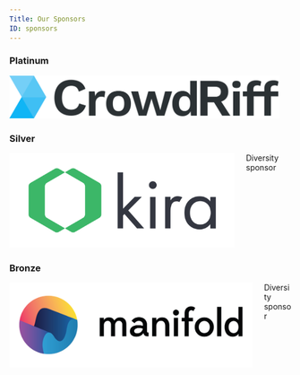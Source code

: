 ```yaml
---
Title: Our Sponsors
ID: sponsors
---
```


### Platinum

<div class="section sponsor columns">
  <div class="column platinum">
    <a href="https://crowdriff.com/" target="_blank"><img src="/img/sponsors/crowdriff-logo.png"/></a>
  </div>
  <div class="column">
  </div>
</div>

<!--
### Gold
-->

### Silver

<div class="section sponsor columns">
  <div class="column silver">
    <a href="https://kirasystems.com/" target="_blank">
      <img src="/img/sponsors/kira-logo.svg"/>
    </a>
  </div>
  <div class="column">
    <span class="tag is-primary is-large">Diversity sponsor</span>
  </div>
</div>

### Bronze

<div class="section sponsor columns">
  <div class="column bronze">
    <a href="https://www.manifold.co/gocon?utm_campaign=gocon&utm_source=gocon&utm_medium=sponsorship" target="_blank"><img src="/img/sponsors/manifold-logo.png"/></a>
  </div>
  <div class="column">
    <span class="tag is-primary is-large">Diversity sponsor</span>
  </div>
</div>
